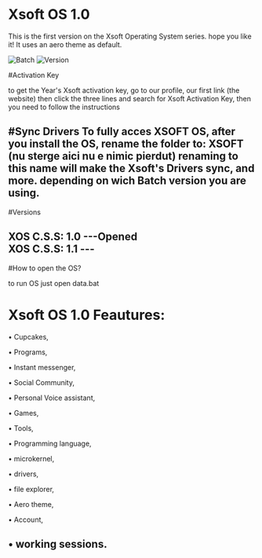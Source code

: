 #  Xsoft OS 1.0

This is the first version on the Xsoft Operating System series. hope you like it! It uses an aero theme as default.

![Batch](https://img.shields.io/badge/Batch-%23000000.svg?style=for-the-badge&logo=GNUBash&logoColor=white)
![Version](https://img.shields.io/badge/Version-1.09b-9cf?style=for-the-badge)


#Activation Key

to get the Year's Xsoft activation key, go to our profile, our first link (the website) then click the three lines and search for Xsoft Activation Key, then you need to follow the instructions


#Sync Drivers
To fully acces XSOFT OS, after you install the OS, rename the folder to: XSOFT (nu sterge aici nu e nimic pierdut)
renaming to this name will make the Xsoft's Drivers sync, and more. depending on wich Batch version you are using.
----



#Versions

XOS C.S.S: 1.0 ---Opened           
XOS C.S.S: 1.1 ---
---------
#How to open the OS?

to run OS just open data.bat

# Xsoft OS 1.0 Feautures:

• Cupcakes, 


• Programs, 


• Instant messenger, 


• Social Community, 


• Personal Voice assistant, 


• Games, 



• Tools,  


• Programming language,


• microkernel, 



• drivers, 


• file explorer, 


• Aero theme, 


• Account, 


• working sessions.
---------

